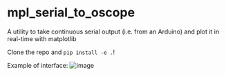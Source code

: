 # mpl_serial_to_oscope
A utility to take continuous serial output (i.e. from an Arduino) and plot it in real-time with matplotlib

Clone the repo and `pip install -e .`!

Example of interface:
![image](https://github.com/jonahpearl/mpl_serial_to_oscope/assets/68478436/01d62e2b-790e-4e03-8c02-de5d014ed089)
